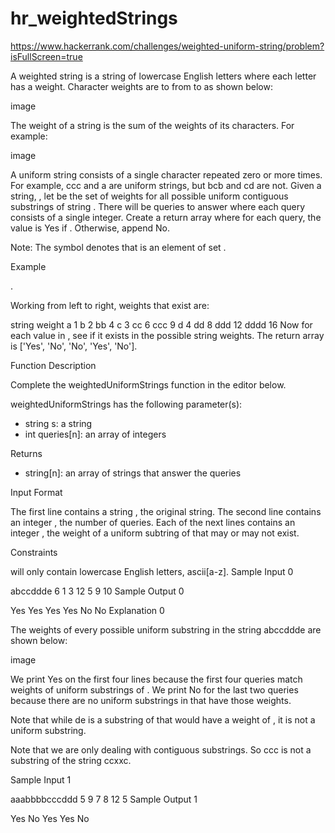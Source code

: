 # hr_weightedStrings
https://www.hackerrank.com/challenges/weighted-uniform-string/problem?isFullScreen=true

A weighted string is a string of lowercase English letters where each letter has a weight. Character weights are  to  from  to  as shown below:

image

The weight of a string is the sum of the weights of its characters. For example:

image

A uniform string consists of a single character repeated zero or more times. For example, ccc and a are uniform strings, but bcb and cd are not.
Given a string, , let  be the set of weights for all possible uniform contiguous substrings of string . There will be  queries to answer where each query consists of a single integer. Create a return array where for each query, the value is Yes if . Otherwise, append No.

Note: The  symbol denotes that  is an element of set .

Example

.

Working from left to right, weights that exist are:

string  weight
a       1
b       2
bb      4
c       3
cc      6
ccc     9
d       4
dd      8
ddd     12
dddd    16
Now for each value in , see if it exists in the possible string weights. The return array is ['Yes', 'No', 'No', 'Yes', 'No'].

Function Description

Complete the weightedUniformStrings function in the editor below.

weightedUniformStrings has the following parameter(s):
- string s: a string
- int queries[n]: an array of integers

Returns
- string[n]: an array of strings that answer the queries

Input Format

The first line contains a string , the original string.
The second line contains an integer , the number of queries.
Each of the next  lines contains an integer , the weight of a uniform subtring of  that may or may not exist.

Constraints

 will only contain lowercase English letters, ascii[a-z].
Sample Input 0

abccddde
6
1
3
12
5
9
10
Sample Output 0

Yes
Yes
Yes
Yes
No
No
Explanation 0

The weights of every possible uniform substring in the string abccddde are shown below:

image

We print Yes on the first four lines because the first four queries match weights of uniform substrings of . We print No for the last two queries because there are no uniform substrings in  that have those weights.

Note that while de is a substring of  that would have a weight of , it is not a uniform substring.

Note that we are only dealing with contiguous substrings. So ccc is not a substring of the string ccxxc.

Sample Input 1

aaabbbbcccddd
5
9
7
8
12
5
Sample Output 1

Yes
No
Yes
Yes
No
